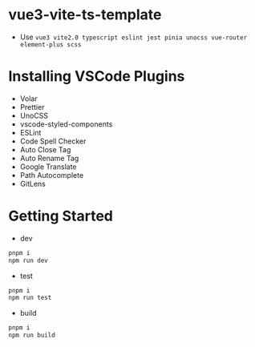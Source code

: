 # vue3-vite-ts-template
- Use `vue3 vite2.0 typescript eslint jest pinia unocss vue-router element-plus scss`

# Installing VSCode Plugins

- Volar
- Prettier
- UnoCSS
- vscode-styled-components
- ESLint
- Code Spell Checker
- Auto Close Tag
- Auto Rename Tag
- Google Translate
- Path Autocomplete
- GitLens

# Getting Started

- dev
```bash 
pnpm i
npm run dev
```

- test
```bash 
pnpm i
npm run test
```


- build
```bash 
pnpm i
npm run build
```
